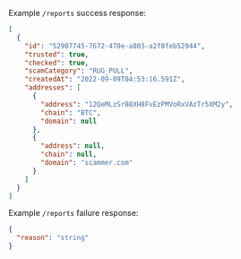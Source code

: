 Example `/reports` success response:
```json
[
  {
    "id": "52907745-7672-470e-a803-a2f8feb52944",
    "trusted": true,
    "checked": true,
    "scamCategory": "RUG_PULL",
    "createdAt": "2022-09-09T04:53:16.591Z",
    "addresses": [
      {
        "address": "12QeMLzSrB8XH8FvEzPMVoRxVAzTr5XM2y",
        "chain": "BTC",
        "domain": null
      },
      {
        "address": null,
        "chain": null,
        "domain": "scammer.com"
      }
    ]
  }
]
```


Example `/reports` failure response:
```json
{
  "reason": "string"
}
```
